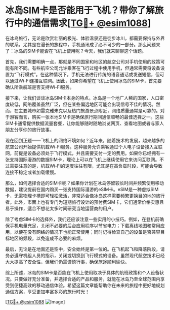 # 冰岛SIM卡是否能用于飞机？带你了解旅行中的通信需求[[TG💪+ @esim1088](https://t.me/s/esim1088)]

在冰岛旅行，无论是欣赏壮丽的极光、体验温泉还是徒步冰川，都需要保持与外界的联系。尤其是在漫长的旅程中，手机通讯成了必不可少的一部分。那么问题来了：冰岛的SIM卡能否在飞机上使用呢？今天，我们就来聊聊这个话题。

首先，我们需要明确一点，那就是不同国家和地区的航空公司对手机使用的政策可能有所不同。有些航空公司允许乘客在飞行过程中使用手机，但通常需要将设备设置为“飞行模式”。在这种情况下，手机无法进行传统的语音通话或发送短信，但可以通过Wi-Fi连接互联网。因此，如果你希望在飞机上使用冰岛的SIM卡，首先要确认所乘航班是否支持Wi-Fi服务。

接下来，让我们谈谈冰岛SIM卡本身的特点。冰岛是一个地广人稀的国家，人口密度较低，网络覆盖虽然广泛，但在某些偏远地区可能会出现信号不佳的情况。然而，在主要城市如雷克雅未克以及热门旅游景点附近，网络质量通常是可靠的。对于游客而言，购买一张本地SIM卡是确保旅行期间通信顺畅的最佳选择之一。这些SIM卡通常提供数据流量套餐，让你能够随时随地浏览网页、查看地图或者与家人朋友分享你的旅行故事。

现在回到正题——飞机上的网络环境如何？近年来，随着技术的发展，越来越多的航空公司开始提供机载Wi-Fi服务。这种服务允许乘客通过个人电子设备接入互联网，前提是设备必须处于飞行模式，并且需要支付一定的费用。如果你已经拥有一张支持国际漫游的数据SIM卡，理论上可以在飞机上继续使用它来访问互联网。不过需要注意的是，机载Wi-Fi的速度往往有限，尤其是在高负载时段，可能会导致连接不稳定或者加载缓慢。

那么，如何选择合适的SIM卡呢？如果你计划在冰岛停留较长时间并频繁使用移动数据，建议提前在国内购买一张支持国际漫游的eSIM卡。eSIM是一种虚拟SIM卡，无需物理卡槽即可轻松激活，非常适合像冰岛这样需要频繁更换目的地的旅行者。此外，市面上也有专门为短期旅行设计的预付费SIM卡，它们通常价格实惠且易于操作，适合不想花太多时间研究当地运营商的用户。

除了考虑SIM卡的选择外，我们还应该注意一些实用的小技巧。例如，在登机前确保手机电量充足，关闭不必要的后台应用程序以节省电力；下载离线地图和常用应用，以便在没有网络的情况下也能正常使用；同时记得检查自己的设备是否兼容目标地区的频段，以免造成不必要的麻烦。

最后，无论是在地面还是空中，安全始终是第一位的。在飞机起飞和降落阶段，请务必遵守机组人员的指示，关闭或切换到飞行模式的设备。虽然现代航空技术已经大大提高了安全性，但我们仍需谨慎行事，确保旅途顺利愉快。

综上所述，冰岛的SIM卡是否能在飞机上使用取决于具体的航班政策和个人设备状况。只要做好充分准备，并选择合适的产品和服务，就能在冰岛乃至全球范围内享受到便捷高效的移动通信体验。希望这篇文章能帮助你在未来的旅程中更好地规划通信方案，享受更加丰富多彩的旅行时光！

[[TG💪+ @esim1088](https://t.me/s/esim1088) ![Image](https://i.postimg.cc/4NQfJmqS/Snipaste-2025-05-13-00-14-12.png)]